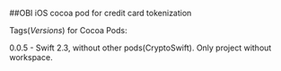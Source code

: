 ##OBI iOS cocoa pod for credit card tokenization

Tags(_Versions_) for Cocoa Pods:

0.0.5 - Swift 2.3, without other pods(CryptoSwift). Only project without workspace.
